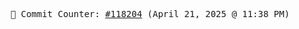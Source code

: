 <p align="center">
    <samp>
        📮 Commit Counter: <a href="https://github.com/Javascript-void0/Javascript-void0/commits/main">#118204</a> (April 21, 2025 @ 11:38 PM)
    </samp>
</p>